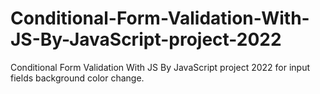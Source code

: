 # Conditional-Form-Validation-With-JS-By-JavaScript-project-2022
Conditional Form Validation With JS By JavaScript project 2022 for input fields background color change.
